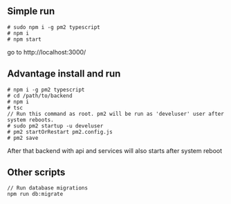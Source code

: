 ## Simple run
```
# sudo npm i -g pm2 typescript
# npm i
# npm start
```

go to http://localhost:3000/


## Advantage install and run
```
# npm i -g pm2 typescript
# cd /path/to/backend
# npm i
# tsc
// Run this command as root. pm2 will be run as 'develuser' user after system reboots.
# sudo pm2 startup -u develuser
# pm2 startOrRestart pm2.config.js
# pm2 save
```
After that backend with api and services will also starts after system reboot

## Other scripts
```
// Run database migrations
npm run db:migrate
```